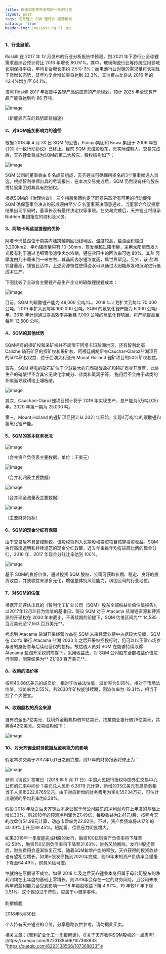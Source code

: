 ```yaml
---
title: 快速浏览天齐发布的一系列公告
layout: post
tags: 天齐锂业 SQM 锂行业 能源板块
catalog: 'true'
header-img: img/post-bg-li.jpg
---
```

#### 1、行业展望。

Roskill 在 2017 年 12 月发布的行业分析报告中预测，到 2021 年下游行业全球锂 需求量综合预计将比 2016 年增长 80.97%。其中，玻璃陶瓷行业等传统应用领域 长期保持平稳，年均复合增长率约 2.5%-3%；而电池行业对锂的需求量将长期处于高增长态势，其年均复合增长率将达到 22.3%，其消费占比将从 2016 年的 42.4%增加至 64.1%。

按照 Roskill 2017 年报告中各锂产品供应商的产能规划，预计 2025 年全球锂产品产能将达到约 86 万吨。

![image](http://upload-images.jianshu.io/upload_images/8031739-080207d603b8f89c.jpg?imageMogr2/auto-orient/strip%7CimageView2/2/w/1240)

（新能源汽车的趋势即将加速）

#### 2、对SQM施加影响力的途径

根据 2018 年 4 月 30 日 SQM 的公告，Pampa集团和 Kowa 集团于 2006 年签订的《一致行动协议》已终止。目前 SQM 无控股股东，无实际控制人。交易完成后，天齐锂业将成为SQM的第二大股东，股权结构如下：

![image](http://upload-images.jianshu.io/upload_images/8031739-33984ae82c075f5b.jpg?imageMogr2/auto-orient/strip%7CimageView2/2/w/1240)

SQM 公司的董事会由 8 名成员组成，天齐锂业可确保所提名的3个董事候选人当选。根据智利律师出具的尽调报告，在本次交易完成后，SQM 仍然没有任何股东或持股集团对其具有控制权。

根据SQM的《治理协议》，三个持股集团约定了同意采取所有可用的行动促使 SQM 确保董事会决议的形成须由至少 5 名董事表决同意通过，当董事会会议投票结果出现平局时，董事长没有最终决定权等事项。在交易完成后，天齐锂业将继承 Nutrien 集团相应的权利及义务。

#### 3、阿塔卡玛盐湖提锂的优势

阿塔卡玛盐湖位于南美内陆跨越南回归线地区，温度较高，盐湖面积超过3,200km2，平均降雨量只有 10-30mm，蒸发量超过降雨量，采用太阳能蒸发方 式极有利于通过毛细管渗滤使卤水浓缩，锂在盐田中的回收率可达 80%。其盐 壳厚度由几十厘米到一米左右，其晶间卤水锂浓度高，属世界罕见。另外，该 盐湖钾含量高，镁锂比适中，上述资源特性使得卤水可以通过太阳能蒸发和沉淀进行低成本生产。 

下图比较了全球各主要锂产品生产企业的碳酸锂提锂成本：

![image](http://upload-images.jianshu.io/upload_images/8031739-68cb42621ae01bcd.jpg?imageMogr2/auto-orient/strip%7CimageView2/2/w/1240)

目前，SQM 的碳酸锂产能为 48,000 公吨/年。2018 年计划扩大到每年 70,000 公吨，2019 年扩大到每年 100,000 公吨。SQM 的氢氧化锂产能为 6,000 公吨/年。2018 年计划通过提高效率并新建 7,000 公吨的氢氧化锂项目，将产能提高至每年 13,500 公吨。

#### 4、SQM的其他优势

SQM拥有的探矿权和采矿权并不局限于阿塔卡玛盐湖地区，还有智利北部 Caliche 硝石矿区的探矿权和采矿权、阿根廷胡胡伊省Cauchar-Olaroz盐湖项目的50%矿权权益、位于西澳大利亚州 Mount Holland 锂矿项目的50%矿权权益。

首先，SQM 持有的硝石矿位于全球最大的自然硝酸盐矿和碘矿商业开发区，此处生产的硝酸钾不含其它无效化学成分、盐类和氯离子等， 施用后不会由于盐类的积聚而导致耕地土壤板结。 

![image](http://upload-images.jianshu.io/upload_images/8031739-8d4af2b18124635a.jpg?imageMogr2/auto-orient/strip%7CimageView2/2/w/1240)

其次，Caucharí-Olaroz锂项目预计将于 2019 年实现生产，总产能为5万吨LCE/年。2020 年第一期为 25,000 吨。

第三，Mount Holland 的锂矿项目预计从 2021 年开始，实现4万吨/年的碳酸锂和氢氧化锂产能。

#### 5、SQM的基本财务状况

![image](http://upload-images.jianshu.io/upload_images/8031739-800d40141e126b9e.jpg?imageMogr2/auto-orient/strip%7CimageView2/2/w/1240)

（合并资产负债表主要数据，单位：千美元）

![image](http://upload-images.jianshu.io/upload_images/8031739-dc377c4c33ddd7d6.jpg?imageMogr2/auto-orient/strip%7CimageView2/2/w/1240)

（合并利润表主要数据）

![image](http://upload-images.jianshu.io/upload_images/8031739-a195b02d4fc27a05.jpg?imageMogr2/auto-orient/strip%7CimageView2/2/w/1240)

（合并现金流量表主要数据）

![image](http://upload-images.jianshu.io/upload_images/8031739-eabaad58fa0594f6.jpg?imageMogr2/auto-orient/strip%7CimageView2/2/w/1240)

（主要财务指标）

#### 6、SQM的现金分红有保障

由于交易后不具备控制权，该股权将列入长期股权投资项目核算投资收益。SQM执行高度透明和持续规范的现金分红政策，近五年来每年均有较高比例的现金分红，2016 年、2017 年现金分红比率达到 100%。

![image](http://upload-images.jianshu.io/upload_images/8031739-034804ba2de83594.jpg?imageMogr2/auto-orient/strip%7CimageView2/2/w/1240)

基于 SQM的良好价值，通过投资 SQM 股权，公司可获取长期、稳定、良好的投资收益，并使收益来源多元化，增强整体抗风险能力，巩固公司的行业地位。

#### 7、对SQM的估值

根据开元评估出具的《智利化工矿业公司（SQM）股东全部权益价值估值报告》，以2017年12月31日为估值的基准日，假设 SQM 对于 Atacama 盐湖锂资源和钾资源的开采权在 2030 年末截止，不再续期的前提下，SQM 估值区间为** 14,585 百万美元至17,563 百万美元**。

考虑到 Atacama 盐湖开采经营收益在 SQM 未来经营业绩中占据较大份额，SQM 在 Corfo 举行 Atacama 盐湖 2030 年之后开采权招投标时，仍可以以正常市场参与者的身份参与后续经营权的投标。故估值人员对 SQM 在能够持续取得Atacama 盐湖开采权的前提下，采用收益法，对 SQM 公司股东全部权益价值进行测算，测算结果为** 21,198 百万美元**。

#### 8、收购的溢价率

按照40.66亿美元的成交价，相对于收益法估值，溢价率为6.89%，相对于市场法估值，溢价率为2.55%，若2030年矿权能够续期，则溢价率为-19.31%，相当于捡了个大便宜。

#### 9、收购股权的资金来源

自有资金出7亿美元、找境外金融机构借10亿美元、找某商业银行借25亿美元，共筹得42亿美元。交易结构如下：

![image](http://upload-images.jianshu.io/upload_images/8031739-f57ead3e1abd810f.jpg?imageMogr2/auto-orient/strip%7CimageView2/2/w/1240)

#### 10、对天齐锂业财务数据及盈利能力的影响

假定本次交易于2017年1月1日之前完成，则17年的财务报表将修正为：

![image](http://upload-images.jianshu.io/upload_images/8031739-2545b27cbd6919b1.jpg?imageMogr2/auto-orient/strip%7CimageView2/2/w/1240)

参照《协议》签署日（2018 年 5 月 17 日）中国人民银行授权中国外汇交易中心公布的汇率中间价 1 美元兑人民币 6.3679 元计算，新增的35亿美元有息债务相当于人民币222.8765亿元。由于对应新增的财务费用为184,557.34万元，可估计出融资的平均利率为8.28%。

假设 2018 年及之后天齐锂业本身归属于母公司股东的净利润均在上年度的基础上增长30%，则2018年的预测净利润为27.49亿，每股收益为2.41元/股，按照今天的收盘价54.99元计算，动态市盈率为22.82倍。不过，资产负债率将从17年的40.39%上升至69.45%。短期看，偿债压力明显增大。

如果2019年一季度能完成H股的发行，融资100亿则资产负债率将下降至42.58%，融资150亿则负债率将下降至31.63%，财务风险解除。发行H股还债后，财务费用会逐渐恢复正常。随着SQM新增产能的释放，天齐获得的投资收益也有望相应增长。如果H股发债拖到2020年完成，则19年末的资产负债率会缓慢下降至64.49%，财务风险可控。

怕就怕在原假设不成立。如果 2018 年及之后天齐锂业本身归属于母公司股东的净利润均在上年度的基础上零增长，则2019年会存在一定的财务风险，且公司未来两年的盈利能力会受到影响——18 年每股收益下降 4.97%，19 年较17 年下降 3.51%。这个假设过于苛刻，应属于小概率事件。
<br><br>
刺猬偷腥

2018年5月30日

个人持有天齐锂业的仓位，分享思路仅供参考，请勿据此买卖。

相关文章：《[智利矿业化工一季报解读](https://xueqiu.com/8223138566/107779788 "https://xueqiu.com/8223138566/107779788")》、《[关于天齐收购SQM股权的一点思考](https://xueqiu.com/8223138566/107368833 "https://xueqiu.com/8223138566/107368833")》